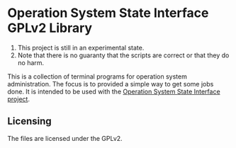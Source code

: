 # Operation System State Interface GPLv2 Library

1. This project is still in an experimental state.
1. Note that there is no guaranty that the scripts are correct or that they do no harm.

This is a collection of terminal programs for operation system administration.
The focus is to provided a simple way to get some jobs done.
It is intended to be used with the [Operation System State Interface project](https://gitlab.com/splitcells/shell).

## Licensing
The files are licensed under the GPLv2.
